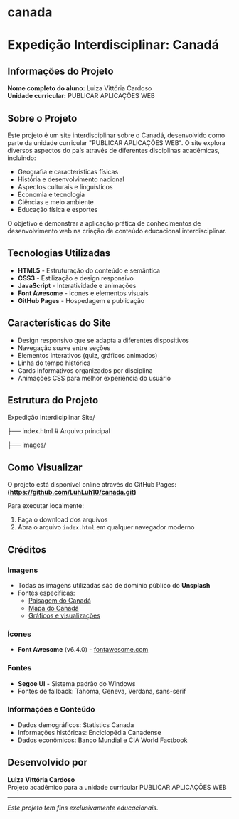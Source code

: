 # canada
# Expedição Interdisciplinar: Canadá

## Informações do Projeto

**Nome completo do aluno:** Luiza Vittória Cardoso  
**Unidade curricular:** PUBLICAR APLICAÇÕES WEB

## Sobre o Projeto

Este projeto é um site interdisciplinar sobre o Canadá, desenvolvido como parte da unidade curricular "PUBLICAR APLICAÇÕES WEB". O site explora diversos aspectos do país através de diferentes disciplinas acadêmicas, incluindo:

- Geografia e características físicas
- História e desenvolvimento nacional
- Aspectos culturais e linguísticos
- Economia e tecnologia
- Ciências e meio ambiente
- Educação física e esportes

O objetivo é demonstrar a aplicação prática de conhecimentos de desenvolvimento web na criação de conteúdo educacional interdisciplinar.

## Tecnologias Utilizadas

- **HTML5** - Estruturação do conteúdo e semântica
- **CSS3** - Estilização e design responsivo
- **JavaScript** - Interatividade e animações
- **Font Awesome** - Ícones e elementos visuais
- **GitHub Pages** - Hospedagem e publicação

## Características do Site

- Design responsivo que se adapta a diferentes dispositivos
- Navegação suave entre seções
- Elementos interativos (quiz, gráficos animados)
- Linha do tempo histórica
- Cards informativos organizados por disciplina
- Animações CSS para melhor experiência do usuário

## Estrutura do Projeto

Expedição Interdiciplinar Site/

├── index.html # Arquivo principal

├── images/


## Como Visualizar

O projeto está disponível online através do GitHub Pages:
**(https://github.com/LuhLuh10/canada.git)**

Para executar localmente:
1. Faça o download dos arquivos
2. Abra o arquivo `index.html` em qualquer navegador moderno

## Créditos

### Imagens
- Todas as imagens utilizadas são de domínio público do **Unsplash**
- Fontes específicas:
  - [Paisagem do Canadá](https://unsplash.com/photos/a-snow-covered-mountain-range-under-a-cloudy-sky-1503614472)
  - [Mapa do Canadá](https://unsplash.com/photos/a-map-of-canada-sitting-on-top-of-a-table-1519832979)
  - [Gráficos e visualizações](https://unsplash.com/photos/a-group-of-people-standing-next-to-each-other-1578662996442)

### Ícones
- **Font Awesome** (v6.4.0) - [fontawesome.com](https://fontawesome.com)

### Fontes
- **Segoe UI** - Sistema padrão do Windows
- Fontes de fallback: Tahoma, Geneva, Verdana, sans-serif

### Informações e Conteúdo
- Dados demográficos: Statistics Canada
- Informações históricas: Enciclopédia Canadense
- Dados econômicos: Banco Mundial e CIA World Factbook

## Desenvolvido por

**Luiza Vittória Cardoso**  
Projeto acadêmico para a unidade curricular PUBLICAR APLICAÇÕES WEB

---

*Este projeto tem fins exclusivamente educacionais.*
